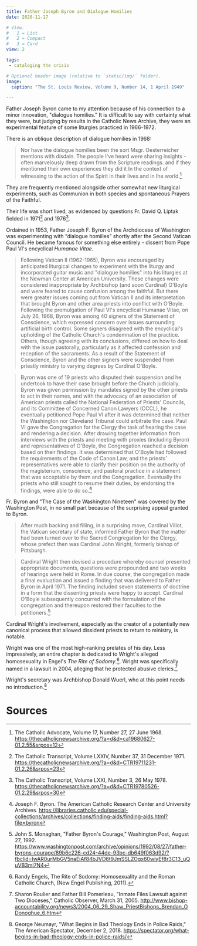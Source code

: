 ```yaml
---
title: Father Joseph Byron and Dialogue Homilies
date: 2020-11-17

# View.
#   1 = List
#   2 = Compact
#   3 = Card
view: 2

tags:
 - cataloging the crisis

# Optional header image (relative to `static/img/` folder).
image:
  caption: "The St. Louis Review, Volume 9, Number 14, 1 April 1949"

---
```


Father Joseph Byron came to my attention because of his connection to a minor innovation, "dialogue homilies." It is difficult to say with certainty what they were, but judging by results in the Catholic News Archive, they were an experimental feature of some liturgies practiced in 1966-1972. 

There is an oblique description of dialogue homilies in 1968: 

> Nor have the dialogue homilies been the sort Msgr. Oesterreicher mentions with disdain. The people I've heard were sharing insights - often marvelously deep drawn from the Scripture readings. and if they mentioned their own experiences they did it In the context of witnessing to the action of the Spirit in their lives and in Ihe world.[^1] 

They are frequently mentioned alongside other somewhat new liturgical experiments, such as Communion in both species and spontaneous Prayers of the Faithful. 

Their life was short lived, as evidenced by questions Fr. David Q. Liptak fielded in 1971[^2] and 1976[^3]. 

Ordained in 1953, Father Joseph F. Byron of the Archdiocese of Washington was experimenting with “dialogue homilies” shortly after the Second Vatican Council. He became famous for something else entirely - dissent from Pope Paul VI's encyclical _Humanae Vitae_. 

> Following Vatican II (1962-1965), Byron was encouraged by anticipated liturgical changes to experiment with the liturgy and incorporated guitar music and "dialogue homilies" into his liturgies at the Newman Center at American University. These changes were considered inappropriate by Archbishop (and soon Cardinal) O'Boyle and were feared to cause confusion among the faithful. But there were greater issues coming out from Vatican II and its interpretation that brought Byron and other area priests into conflict with O'Boyle. Following the promulgation of Paul VI's encyclical Humanae Vitae, on July 26, 1968, Byron was among 40 signers of the Statement of Conscience, which expressed concern over issues surrounding artificial birth control. Some signers disagreed with the encyclical's upholding of the Catholic Church's condemnation of the practice. Others, though agreeing with its conclusions, differed on how to deal with the issue pastorally, particularly as it affected confession and reception of the sacraments. As a result of the Statement of Conscience, Byron and the other signers were suspended from priestly ministry to varying degrees by Cardinal O'Boyle.

> Byron was one of 19 priests who disputed their suspension and he undertook to have their case brought before the Church judicially. Byron was given permission by mandates signed by the other priests to act in their names, and with the advocacy of an association of American priests called the National Federation of Priests' Councils, and its Committee of Concerned Canon Lawyers (CCCL), he eventually petitioned Pope Paul VI after it was determined that neither the Washington nor Cleveland Tribunal could arbitrate the case. Paul VI gave the Congregation for the Clergy the task of hearing the case and rendering a decision. After drawing together information from interviews with the priests and meeting with proxies (including Byron) and representatives of O'Boyle, the Congregation reached a decision based on their findings. It was determined that O'Boyle had followed the requirements of the Code of Canon Law, and the priests' representatives were able to clarify their position on the authority of the magisterium, conscience, and pastoral practice in a statement that was acceptable by them and the Congregation. Eventually the priests who still sought to resume their duties, by endorsing the findings, were able to do so.[^4]

Fr. Byron and "The Case of the Washington Nineteen" was covered by the Washington Post, in no small part because of the surprising appeal granted to Byron. 

> After much backing and filling, in a surprising move, Cardinal Villot, the Vatican secretary of state, informed Father Byron that the matter had been turned over to the Sacred Congregation for the Clergy, whose prefect then was Cardinal John Wright, formerly bishop of Pittsburgh.

> Cardinal Wright then devised a procedure whereby counsel presented appropriate documents, questions were propounded and two weeks of hearings were held in Rome. In due course, the congregation made a final evaluation and issued a finding that was delivered to Father Byron in April 1971. The finding included seven statements of doctrine in a form that the dissenting priests were happy to accept. Cardinal O'Boyle subsequently concurred with the formulation of the congregation and thereupon restored their faculties to the petitioners.[^5]

Cardinal Wright's involvement, especially as the creator of a potentially new canonical process that allowed dissident priests to return to ministry, is notable. 

Wright was one of the most high-ranking prelates of his day. Less impressively, an entire chapter is dedicated to Wright's alleged homosexuality in Engel's _The Rite of Sodomy_.[^6]. Wright was specifically named in a lawsuit in 2004, alleging that he protected abusive clerics.[^7]

Wright's secretary was Archbishop Donald Wuerl, who at this point needs no introduction.[^8]

# Sources

[^1]: The Catholic Advocate, Volume 17, Number 27, 27 June 1968. https://thecatholicnewsarchive.org/?a=d&d=ca19680627-01.2.55&srpos=12

[^2]: The Catholic Transcript, Volume LXXIV, Number 37, 31 December 1971. https://thecatholicnewsarchive.org/?a=d&d=CTR19711231-01.2.26&srpos=23

[^3]: The Catholic Transcript, Volume LXXI, Number 3, 26 May 1978. https://thecatholicnewsarchive.org/?a=d&d=CTR19780526-01.2.29&srpos=30

[^4]: Joseph F. Byron. The American Catholic Research Center and University Archives. https://libraries.catholic.edu/special-collections/archives/collections/finding-aids/finding-aids.html?file=byron

[^5]: John S. Monaghan, "Father Byron's Courage," Washington Post, August 27, 1992.  https://www.washingtonpost.com/archive/opinions/1992/08/27/father-byrons-courage/89b6c226-cd24-44de-93bc-db649f063d92/?fbclid=IwAR0urMbGV5naEiAf84bJVD6t9JmSSLZOgx60wiyEf8r3C13_uQuVB3mi7N4

[^6]: Randy Engels, The Rite of Sodomy: Homosexuality and the Roman Catholic Church, (New Engel Publishing, 2011). 

[^7]: Sharon Roulier and Father Bill Pomerleau, "Inmate Files Lawsuit against Two Dioceses," Catholic Observer, March 31, 2005. http://www.bishop-accountability.org/news3/2004_06_29_Shaw_PriestBishops_Brendan_ODonoghue_6.htm

[^8]: George Neumayr, "What Begins in Bad Theology Ends in Police Raids," The American Spectator, December 2, 2018. https://spectator.org/what-begins-in-bad-theology-ends-in-police-raids/

